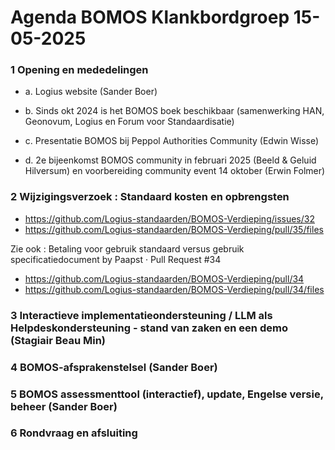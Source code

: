
# Agenda BOMOS Klankbordgroep 15-05-2025

### 1	Opening en mededelingen

- a.	Logius website (Sander Boer)

- b.	Sinds okt 2024 is het BOMOS boek beschikbaar (samenwerking HAN, Geonovum, Logius en Forum voor Standaardisatie)
- c.  Presentatie BOMOS bij Peppol Authorities Community (Edwin Wisse)

- d.	2e bijeenkomst BOMOS community in februari 2025 (Beeld & Geluid Hilversum) en voorbereiding community event 14 oktober (Erwin Folmer)


### 2 Wijzigingsverzoek : Standaard kosten en opbrengsten 
- https://github.com/Logius-standaarden/BOMOS-Verdieping/issues/32
- https://github.com/Logius-standaarden/BOMOS-Verdieping/pull/35/files

Zie ook : Betaling voor gebruik standaard versus gebruik specificatiedocument by Paapst · Pull Request #34

- https://github.com/Logius-standaarden/BOMOS-Verdieping/pull/34
- https://github.com/Logius-standaarden/BOMOS-Verdieping/pull/34/files


### 3	Interactieve implementatieondersteuning / LLM als Helpdeskondersteuning - stand van zaken en een demo (Stagiair Beau Min)

### 4	BOMOS-afsprakenstelsel (Sander Boer)

### 5	BOMOS assessmenttool (interactief), update, Engelse versie, beheer (Sander Boer)

### 6	Rondvraag en afsluiting
